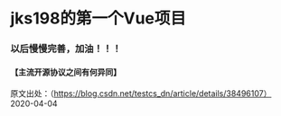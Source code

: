 #   jks198的第一个Vue项目

### 以后慢慢完善，加油！！！

####    【主流开源协议之间有何异同】
原文出处：（https://blog.csdn.net/testcs_dn/article/details/38496107）
2020-04-04